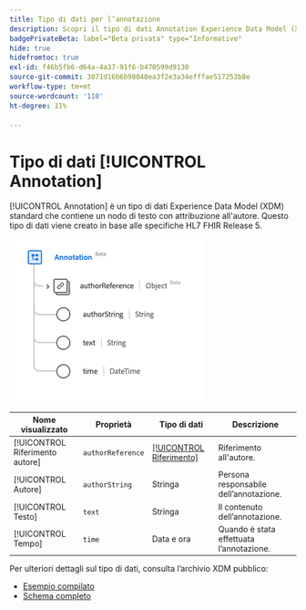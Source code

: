 ```yaml
---
title: Tipo di dati per l’annotazione
description: Scopri il tipo di dati Annotation Experience Data Model (XDM).
badgePrivateBeta: label="Beta privata" type="Informative"
hide: true
hidefromtoc: true
exl-id: f46b5fb6-d64a-4a37-91f6-b470599d9130
source-git-commit: 3071d16b6b98040ea3f2e3a34efffae517253b8e
workflow-type: tm+mt
source-wordcount: '110'
ht-degree: 11%

---
```


# Tipo di dati [!UICONTROL Annotation]

[!UICONTROL Annotation] è un tipo di dati Experience Data Model (XDM) standard che contiene un nodo di testo con attribuzione all&#39;autore. Questo tipo di dati viene creato in base alle specifiche HL7 FHIR Release 5.

![Struttura del tipo di dati dell&#39;annotazione](../../../images/healthcare/data-types/annotation.png)

| Nome visualizzato | Proprietà | Tipo di dati | Descrizione |
| --- | --- | --- | --- |
| [!UICONTROL Riferimento autore] | `authorReference` | [[!UICONTROL Riferimento]](../data-types/reference.md) | Riferimento all&#39;autore. |
| [!UICONTROL Autore] | `authorString` | Stringa | Persona responsabile dell’annotazione. |
| [!UICONTROL Testo] | `text` | Stringa | Il contenuto dell’annotazione. |
| [!UICONTROL Tempo] | `time` | Data e ora | Quando è stata effettuata l’annotazione. |

Per ulteriori dettagli sul tipo di dati, consulta l’archivio XDM pubblico:

* [Esempio compilato](https://github.com/adobe/xdm/blob/master/extensions/industry/healthcare/fhir/datatypes/annotation.example.1.json)
* [Schema completo](https://github.com/adobe/xdm/blob/master/extensions/industry/healthcare/fhir/datatypes/annotation.schema.json)
